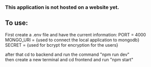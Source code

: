 ### This application is not hosted on a website yet. 

## To use:
First create a .env file and have the current information:
PORT = 4000 <br />
MONGO_URI = {used to connect the local application to mongodb} <br />
SECRET = {used for bcrypt for encryption for the users} <br />

after that cd to backend and run the command "npm run dev" <br />
then create a new terminal and cd frontend and run "npm start"
